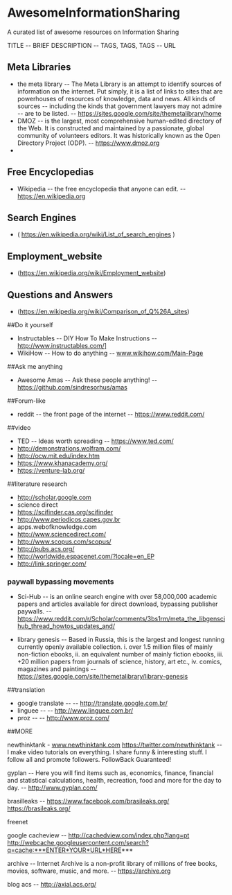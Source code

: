 # AwesomeInformationSharing
A curated list of awesome resources on Information Sharing

TITLE -- BRIEF DESCRIPTION -- TAGS, TAGS, TAGS -- URL

## Meta Libraries
* the meta library -- The Meta Library is an attempt to identify sources of information on the internet. Put simply, it is a list of links to sites that are powerhouses of resources of knowledge, data and news. All kinds of sources -- including the kinds that government lawyers may not admire -- are to be listed. -- https://sites.google.com/site/themetalibrary/home
* DMOZ -- is the largest, most comprehensive human-edited directory of the Web. It is constructed and maintained by a passionate, global community of volunteers editors. It was historically known as the Open Directory Project (ODP). -- https://www.dmoz.org
* 
## Free Encyclopedias
* Wikipedia -- the free encyclopedia that anyone can edit. -- https://en.wikipedia.org

## Search Engines
* ( https://en.wikipedia.org/wiki/List_of_search_engines )

## Employment_website
* (https://en.wikipedia.org/wiki/Employment_website)
 
## Questions and Answers
* (https://en.wikipedia.org/wiki/Comparison_of_Q%26A_sites)

##Do it yourself
* Instructables -- DIY How To Make Instructions -- http://www.instructables.com/]
* WikiHow -- How to do anything -- www.wikihow.com/Main-Page

##Ask me anything
* Awesome Amas -- Ask these people anything! -- https://github.com/sindresorhus/amas

##Forum-like
* reddit -- the front page of the internet -- https://www.reddit.com/

##video 
* TED -- Ideas worth spreading  -- https://www.ted.com/
* http://demonstrations.wolfram.com/ 
* http://ocw.mit.edu/index.htm 
* https://www.khanacademy.org/ 
* https://venture-lab.org/

##literature research
* http://scholar.google.com
* science direct
* https://scifinder.cas.org/scifinder
* http://www.periodicos.capes.gov.br
* apps.webofknowledge.com
* http://www.sciencedirect.com/
* http://www.scopus.com/scopus/
* http://pubs.acs.org/
* http://worldwide.espacenet.com/?locale=en_EP
* http://link.springer.com/ 

### paywall bypassing movements
* Sci-Hub -- is an online search engine with over 58,000,000 academic papers and articles available for direct download, bypassing publisher paywalls. -- https://www.reddit.com/r/Scholar/comments/3bs1rm/meta_the_libgenscihub_thread_howtos_updates_and/

* library genesis -- Based in Russia, this is the largest and longest running currently openly available collection.  i. over 1.5 million files of mainly non-fiction ebooks, ii. an equivalent number of mainly fiction ebooks, iii. +20 million papers from journals of science, history, art etc., iv. comics, magazines and paintings -- https://sites.google.com/site/themetalibrary/library-genesis

##translation
* google translate -- -- http://translate.google.com.br/
* linguee -- -- http://www.linguee.com.br/
* proz -- -- http://www.proz.com/

##MORE

newthinktank - www.newthinktank.com https://twitter.com/newthinktank -- I make video tutorials on everything. I share funny & interesting stuff. I follow all and promote followers. FollowBack Guaranteed! 

gyplan -- Here you will find items such as, economics, finance, financial and statistical calculations, health, recreation, food and more for the day to day. -- http://www.gyplan.com/

brasilleaks -- https://www.facebook.com/brasileaks.org/ https://brasileaks.org/

freenet

google cacheview -- http://cachedview.com/index.php?lang=pt http://webcache.googleusercontent.com/search?q=cache:***ENTER*YOUR*URL*HERE***

archive -- Internet Archive is a non-profit library of millions of free books, movies, software, music, and more. -- https://archive.org

blog acs -- http://axial.acs.org/
